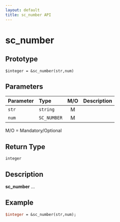 ```yaml
---
layout: default
title: sc_number API
---
```



sc_number
=========


Prototype
---------

```
$integer = &sc_number(str,num)
```


Parameters
----------

| Parameter | Type     | M/O | Description                                    |
|:----------|:---------|:---:|:-----------------------------------------------|
| `str` | `string` |  M  |                                              |
| `num` | `SC_NUMBER` |  M  |                                              |

M/O = Mandatory/Optional


Return Type
-----------

`integer`


Description
-----------

**sc_number** ...


Example
-------

```perl
$integer = &sc_number(str,num);
```
